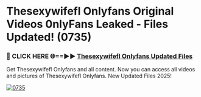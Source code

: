 # Thesexywifefl Onlyfans Original Videos 0nlyFans Leaked - Files Updated! (0735)

<h3>🔴 CLICK HERE 🌐==►► <a href="https://tinyurl.com/ehrbuxhb" rel="nofollow">Thesexywifefl Onlyfans Updated Files</a></h3>

Get Thesexywifefl Onlyfans and all content. Now you can access all videos and pictures of Thesexywifefl Onlyfans. New Updated Files 2025!

[![0735](https://i.imgur.com/lVYEuWS.gif)](https://tinyurl.com/ehrbuxhb)
